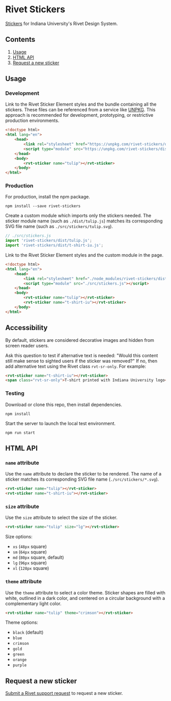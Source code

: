 # Rivet Stickers

[Stickers](https://rivet.iu.edu/icons-stickers/) for Indiana University's Rivet Design System.

## Contents

1. [Usage](#usage)
1. [HTML API](#html-api)
1. [Request a new sticker](#request-a-new-sticker)

## Usage

### Development

Link to the Rivet Sticker Element styles and the bundle containing all the stickers. These files can be referenced from a service like [UNPKG](https://unpkg.com/browse/rivet-stickers/). This approach is recommended for development, prototyping, or restrictive production environments.

```html
<!doctype html>
<html lang="en">
	<head>
		<link rel="stylesheet" href="https://unpkg.com/rivet-stickers/dist/rivet-sticker-element.css">
		<script type="module" src="https://unpkg.com/rivet-stickers/dist/rivet-stickers.js"></script>
	</head>
	<body>
		<rvt-sticker name="tulip"></rvt-sticker>
	</body>
</html>
```

### Production

For production, install the npm package.

```
npm install --save rivet-stickers
```

Create a custom module which imports only the stickers needed. The sticker module name (such as `./dist/tulip.js`) matches its corresponding SVG file name (such as `./src/stickers/tulip.svg`).

```js
// ./src/stickers.js
import 'rivet-stickers/dist/tulip.js';
import 'rivet-stickers/dist/t-shirt-iu.js';
```

Link to the Rivet Sticker Element styles and the custom module in the page.

```html
<!doctype html>
<html lang="en">
	<head>
		<link rel="stylesheet" href="./node_modules/rivet-stickers/dist/rivet-sticker-element.css">
		<script type="module" src="./src/stickers.js"></script>
	</head>
	<body>
		<rvt-sticker name="tulip"></rvt-sticker>
		<rvt-sticker name="t-shirt-iu"></rvt-sticker>
	</body>
</html>
```

## Accessibility

By default, stickers are considered decorative images and hidden from screen reader users.

Ask this question to test if alternative text is needed: "Would this content still make sense to sighted users if the sticker was removed?" If no, then add alternative text using the Rivet class `rvt-sr-only`. For example:

```html
<rvt-sticker name="t-shirt-iu"></rvt-sticker>
<span class="rvt-sr-only">T-shirt printed with Indiana University logo</span>
```

### Testing

Download or clone this repo, then install dependencies.

```
npm install
```

Start the server to launch the local test environment.

```
npm run start
```

## HTML API

### `name` attribute

Use the `name` attribute to declare the sticker to be rendered. The name of a sticker matches its corresponding SVG file name (`./src/stickers/*.svg`).

```html
<rvt-sticker name="tulip"></rvt-sticker>
<rvt-sticker name="t-shirt-iu"></rvt-sticker>
```

### `size` attribute

Use the `size` attribute to select the size of the sticker.

```html
<rvt-sticker name="tulip" size="lg"></rvt-sticker>
```

Size options:

- `xs` (`48px` square)
- `sm` (`64px` square)
- `md` (`80px` square, default)
- `lg` (`96px` square)
- `xl` (`128px` square)

### `theme` attribute

Use the `theme` attribute to select a color theme. Sticker shapes are filled with white, outlined in a dark color, and centered on a circular background with a complementary light color.

```html
<rvt-sticker name="tulip" theme="crimson"></rvt-sticker>
```

Theme options:

- `black` (default)
- `blue`
- `crimson`
- `gold`
- `green`
- `orange`
- `purple`

## Request a new sticker

[Submit a Rivet support request](https://rivet.uits.iu.edu/help/#support-request-form) to request a new sticker.
